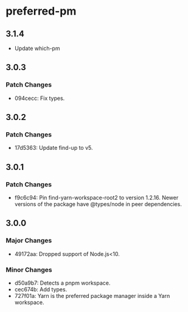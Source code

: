 # preferred-pm

## 3.1.4

- Update which-pm

## 3.0.3

### Patch Changes

- 094cecc: Fix types.

## 3.0.2

### Patch Changes

- 17d5363: Update find-up to v5.

## 3.0.1

### Patch Changes

- f9c6c94: Pin find-yarn-workspace-root2 to version 1.2.16. Newer versions of the package have @types/node in peer dependencies.

## 3.0.0

### Major Changes

- 49172aa: Dropped support of Node.js<10.

### Minor Changes

- d50a9b7: Detects a pnpm workspace.
- cec674b: Add types.
- 727f01a: Yarn is the preferred package manager inside a Yarn workspace.

